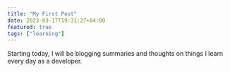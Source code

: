 ```yaml
---
title: "My First Post"
date: 2023-03-17T19:31:27+04:00
featured: true
tags: ["learning"]
---
```

Starting today, I will be blogging summaries and thoughts on things I learn every day as a developer.


